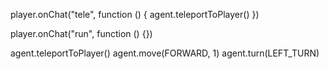 player.onChat("tele", function () {
    agent.teleportToPlayer()
})

player.onChat("run", function () {})

agent.teleportToPlayer()
agent.move(FORWARD, 1)
agent.turn(LEFT_TURN)
